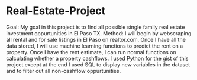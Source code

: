 # Real-Estate-Project
Goal: My goal in this project is to find all possible single family real estate investment oppurtunities in El Paso TX.
Method: I will begin by webscraping all rental and for sale listings in El Paso on realtor.com. Once I have all the data stored, I will use machine learning functions to predict the rent on a property. Once I have the rent estimate, I can run normal functions on calculating whether a property cashflows.
I used Python for the gist of this project except at the end I used SQL to display new variables in the dataset and to filter out all non-cashflow oppurtunities.
